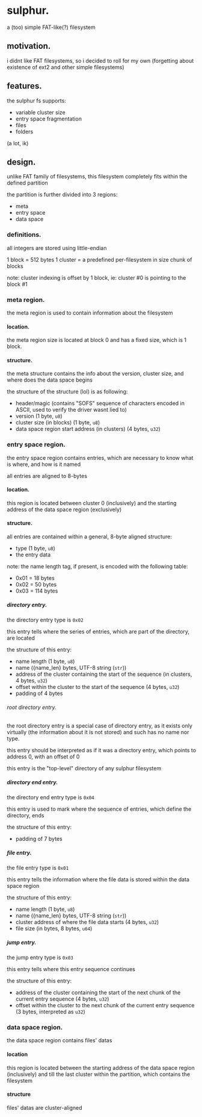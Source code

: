 # sulphur.

a (too) simple FAT-like(?) filesystem

## motivation.

i didnt like FAT filesystems, so i decided to roll for my own (forgetting about existence of ext2 and other simple filesystems)

## features.

the sulphur fs supports:
- variable cluster size
- entry space fragmentation
- files
- folders

(a lot, ik)

## design.

unlike FAT family of filesystems, this filesystem completely fits within the defined partition

the partition is further divided into 3 regions:
- meta
- entry space
- data space

### definitions.

all integers are stored using little-endian

1 block = 512 bytes
1 cluster = a predefined per-filesystem in size chunk of blocks

note: cluster indexing is offset by 1 block, ie: cluster #0 is pointing to the block #1

### meta region.

the meta region is used to contain information about the filesystem

#### location.

the meta region size is located at block 0 and has a fixed size, which is 1 block.

#### structure.

the meta structure contains the info about the version, cluster size, and where does the data space begins

the structure of the structure (lol) is as following:
- header/magic (contains "SOFS" sequence of characters encoded in ASCII, used to verify the driver wasnt lied to)
- version (1 byte, `u8`)
- cluster size (in blocks) (1 byte, `u8`)
- data space region start address (in clusters) (4 bytes, `u32`)

### entry space region.

the entry space region contains entries, which are necessary to know what is where, and how is it named

all entries are aligned to 8-bytes

#### location.

this region is located between cluster 0 (inclusively) and the starting address of the data space region (exclusively)

#### structure.

all entries are contained within a general, 8-byte aligned structure:
- type (1 byte, `u8`)
- the entry data

note: the name length tag, if present, is encoded with the following table:
- 0x01 = 18 bytes
- 0x02 = 50 bytes
- 0x03 = 114 bytes

##### directory entry.

the directory entry type is `0x02`

this entry tells where the series of entries, which are part of the directory, are located

the structure of this entry:
- name length (1 byte, `u8`)
- name ({name_len} bytes, UTF-8 string (`str`))
- address of the cluster containing the start of the sequence (in clusters, 4 bytes, `u32`)
- offset within the cluster to the start of the sequence (4 bytes, `u32`)
- padding of 4 bytes

###### root directory entry.

the root directory entry is a special case of directory entry, as it exists only virtually (the information about it is not stored) and such has no name nor type. 

this entry should be interpreted as if it was a directory entry, which points to address 0, with an offset of 0

this entry is the "top-level" directory of any sulphur filesystem

##### directory end entry.

the directory end entry type is `0x04`

this entry is used to mark where the sequence of entries, which define the directory, ends

the structure of this entry:
- padding of 7 bytes

##### file entry.

the file entry type is `0x01`

this entry tells the information where the file data is stored within the data space region

the structure of this entry:
- name length (1 byte, `u8`)
- name ({name_len} bytes, UTF-8 string (`str`))
- cluster address of where the file data starts (4 bytes, `u32`)
- file size (in bytes, 8 bytes, `u64`)

##### jump entry.

the jump entry type is `0x03`

this entry tells where this entry sequence continues

the structure of this entry:
- address of the cluster containing the start of the next chunk of the current entry sequence (4 bytes, `u32`)
- offset within the cluster to the next chunk of the current entry sequence (3 bytes, interpreted as `u32`)

### data space region.

the data space region contains files' datas

#### location

this region is located between the starting address of the data space region (inclusively) and till the last cluster within the partition, which contains the filesystem

#### structure

files' datas are cluster-aligned
